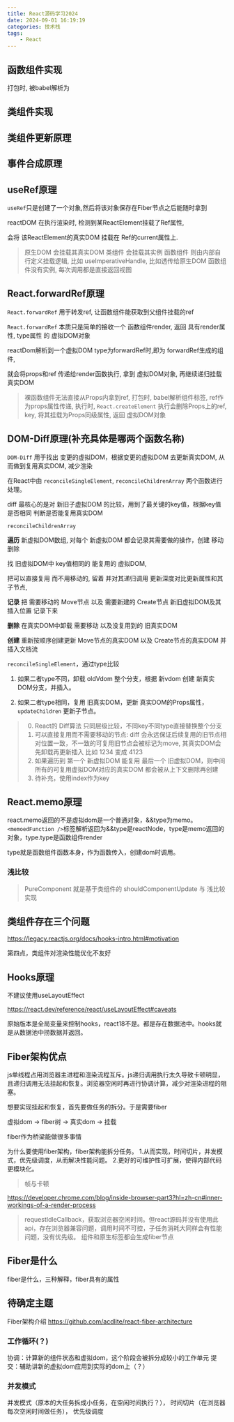 ```yaml
---
title: React源码学习2024
date: 2024-09-01 16:19:19
categories: 技术栈
tags: 
    - React
---
```


## 函数组件实现

打包时, 被babel解析为

## 类组件实现

## 类组件更新原理

## 事件合成原理

## useRef原理

`useRef`只是创建了一个对象,然后将该对象保存在Fiber节点之后能随时拿到

reactDOM 在执行渲染时, 检测到某ReactElement挂载了Ref属性,

会将 该ReactElement的真实DOM 挂载在 Ref的current属性上.

> 原生DOM  会挂载其真实DOM
> 类组件   会挂载其实例
> 函数组件 则由内部自行定义挂载逻辑, 比如 useImperativeHandle, 比如透传给原生DOM
> 函数组件没有实例, 每次调用都是直接返回视图

## React.forwardRef原理

`React.forwardRef` 用于转发ref, 让函数组件能获取到父组件挂载的ref

`React.forwardRef` 本质只是简单的接收一个 函数组件render, 返回 具有render属性, type属性 的 虚拟DOM对象

reactDom解析到一个虚拟DOM type为forwardRef时,即为 forwardRef生成的组件,

就会将props和ref 传递给render函数执行, 拿到 虚拟DOM对象, 再继续递归挂载真实DOM

> 裸函数组件无法直接从Props内拿到ref,
> 打包时, babel解析组件标签, ref作为props属性传递,
> 执行时, `React.createElement` 执行会删除Props上的ref, key, 将其挂载为Props同级属性, 返回 虚拟DOM对象

## DOM-Diff原理(补充具体是哪两个函数名称)

`DOM-Diff` 用于找出 变更的虚拟DOM，根据变更的虚拟DOM 去更新真实DOM, 从而做到复用真实DOM, 减少渲染

在React中由 `reconcileSingleElement`, `reconcileChildrenArray` 两个函数进行处理。

diff 最核心的是对 新旧子虚拟DOM 的比较，用到了最关键的key值，根据key值是否相同 判断是否能复用真实DOM

`reconcileChildrenArray`

__遍历__ 新虚拟DOM数组, 对每个 新虚拟DOM 都会记录其需要做的操作，创建 移动 删除

找 旧虚拟DOM中 key值相同的 能复用的 虚拟DOM,

把可以直接复用 而不用移动的, 留着 并对其递归调用 更新深度对比更新属性和其子节点,

__记录__ 把 需要移动的 Move节点 以及 需要新建的 Create节点 新旧虚拟DOM及其插入位置 记录下来

__删除__ 在真实DOM中卸载 需要移动 以及没复用到的 旧真实DOM

__创建__ 重新按顺序创建更新 Move节点的真实DOM 以及 Create节点的真实DOM 并插入文档流

`reconcileSingleElement`，通过type比较

1. 如果二者type不同，卸载 oldVdom 整个分支，根据 新vdom 创建 新真实DOM分支，并插入。

2. 如果二者type相同，复用 旧真实DOM，更新 真实DOM的Props属性，`updateChildren` 更新子节点。

> 0. React的 Diff算法 只同层级比较，不同key不同type直接替换整个分支
> 1. 可以直接复用而不需要移动的节点:
> diff 会永远保证后续复用的旧节点相对位置一致，不一致的可复用旧节点会被标记为move, 其真实DOM会先卸载再更新插入
> 比如 1234 变成 4123
> 2. 如果遍历到 第一个 新虚拟DOM 能复用 最后一个 旧虚拟DOM，则中间所有的可复用虚拟DOM对应的真实DOM 都会被从上下文删除再创建
> 3. 待补充，使用index作为key

## React.memo原理

react.memo返回的不是虚拟dom是一个普通对象，&&type为memo。`<memoedFunction />`标签解析返回为&&type是reactNode，type是memo返回的对象，type.type是函数组件render

type就是函数组件函数本身，作为函数传入，创建dom时调用。

### 浅比较

> PureComponent 就是基于类组件的 shouldComponentUpdate 与 浅比较 实现

## 类组件存在三个问题

https://legacy.reactjs.org/docs/hooks-intro.html#motivation

第四点，类组件对渲染性能优化不友好

## Hooks原理

不建议使用useLayoutEffect

https://react.dev/reference/react/useLayoutEffect#caveats

原始版本是全局变量来控制hooks，react18不是。都是存在数据池中。hooks就是从数据池中捞数据并返回。

## Fiber架构优点

js单线程占用浏览器主进程和渲染流程互斥。js递归调用执行太久导致卡顿明显，且递归调用无法挂起和恢复。浏览器空闲时再进行协调计算，减少对渲染进程的阻塞。

想要实现挂起和恢复，首先要做任务的拆分。于是需要fiber

虚拟dom -> fiber树 -> 真实dom -> 挂载

fiber作为桥梁能做很多事情

为什么要使用fiber架构，fiber架构能拆分任务。
1.从而实现，时间切片，并发模式，优先级调度，从而解决性能问题。
2.更好的可维护性可扩展，使得内部代码更模块化。

> 帧与卡顿

https://developer.chrome.com/blog/inside-browser-part3?hl=zh-cn#inner-workings-of-a-render-process

> requestIdleCallback，获取浏览器空闲时间。但react源码并没有使用此api，存在浏览器兼容问题，调用时间不可控，子任务消耗大同样会有性能问题，没有优先级。
> 组件和原生标签都会生成fiber节点

## Fiber是什么

fiber是什么，三种解释，fiber具有的属性

## 待确定主题

Fiber架构介绍
https://github.com/acdlite/react-fiber-architecture

### 工作循环(？)

协调：计算新的组件状态和虚拟dom，这个阶段会被拆分成较小的工作单元
提交：辅助讲新的虚拟dom应用到实际的dom上（？）

### 并发模式

并发模式（原本的大任务拆成小任务，在空闲时间执行？），
时间切片（在浏览器每次空闲时间做任务），
优先级调度

